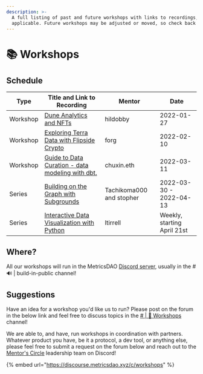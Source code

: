 ```yaml
---
description: >-
  A full listing of past and future workshops with links to recordings, if
  applicable. Future workshops may be adjusted or moved, so check back often!
---
```


# 📚 Workshops

## Schedule

| Type     | Title and Link to Recording                                                                             | Mentor                   | Date                        |
| -------- | ------------------------------------------------------------------------------------------------------- | ------------------------ | --------------------------- |
| Workshop | [Dune Analytics and NFTs](2022-01-27-dune-analytics-and-nfts.md)                                        | hildobby                 | 2022-01-27                  |
| Workshop | [Exploring Terra Data with Flipside Crypto](2022-02-10-exploring-terra-data-with-flipside-crypto.md)    | forg                     | 2022-02-10                  |
| Workshop | [Guide to Data Curation - data modeling with dbt.](2022-03-11-data-curation-with-dbt.md)                | chuxin.eth               | 2022-03-11                  |
| Series   | [Building on the Graph with Subgrounds](2022-03-30+-subgrounds-workshop-series.md)                      | Tachikoma000 and stopher | 2022-03-30 - 2022-04-13     |
| Series   | [Interactive Data Visualization with Python](2022-04-21+-interactive-data-visualization-with-python.md) | ltirrell                 | Weekly, starting April 21st |

## Where?

All our workshops will run in the MetricsDAO [Discord server](https://discord.gg/metrics), usually in the # 🔊 | build-in-public channel!

## Suggestions

Have an idea for a workshop you'd like us to run? Please post on the forum in the below link and feel free to discuss topics in the [# | 📝 Workshops](https://discord.com/channels/902943676685230100/930896424051282000) channel!

We are able to, and have, run workshops in coordination with partners. Whatever product you have, be it a protocol, a dev tool, or anything else, please feel free to submit a request on the forum below and reach out to the [Mentor's Circle](../operational-pods/mentors-circle/) leadership team on Discord!

{% embed url="https://discourse.metricsdao.xyz/c/workshops" %}
